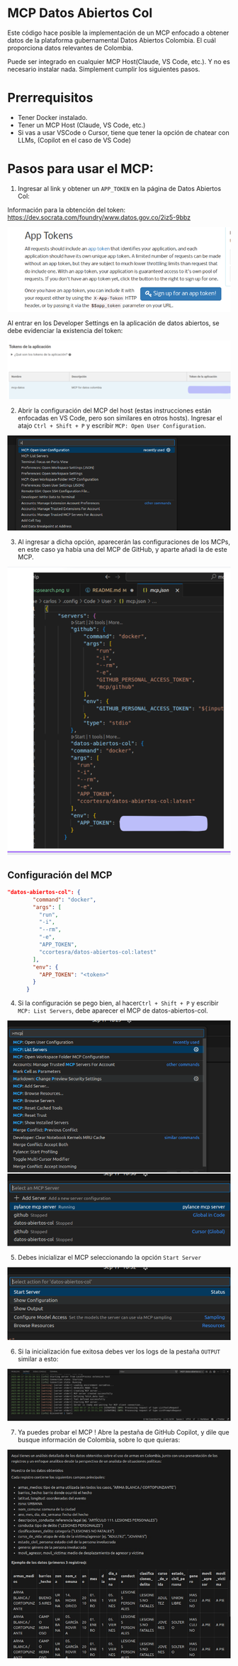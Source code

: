 # MCP Datos Abiertos Col

Este código hace posible la implementación de un MCP enfocado a obtener datos de la plataforma gubernamental Datos Abiertos
Colombia. El cuál proporciona datos relevantes de Colombia.

Puede ser integrado en cualquier MCP Host(Claude, VS Code, etc.). Y no es necesario instalar nada. Simplement cumplir los siguientes pasos.

# Prerrequisitos

- Tener Docker instalado.
- Tener un MCP Host (Claude, VS Code, etc.)
- Si vas a usar VSCode o Cursor, tiene que tener la opción de chatear con LLMs, (Copilot en el caso de VS Code)

# Pasos para usar el MCP:

1. Ingresar al link y obtener un `APP_TOKEN` en la página de Datos Abiertos Col:

Información para la obtención del token: https://dev.socrata.com/foundry/www.datos.gov.co/2iz5-9bbz 

![](assets/apptoken.png)

Al entrar en los Developer Settings en la aplicación de datos abiertos, se debe evidenciar la existencia del token:

![](assets/appconfig.png)

2. Abrir la configuración del MCP del host (estas instrucciones están enfocadas en VS Code, pero son similares en otros hosts).
Ingresar el atajo `Ctrl + Shift + P` y escribir `MCP: Open User Configuration`.

![](assets/mcpsearch.png)

3. Al ingresar a dicha opción, aparecerán las configuraciones de los MCPs, en este caso ya había una del MCP de GitHub, y aparte añadí la de este MCP.

![](assets/mcpconfig.png)

## **Configuración del MCP**

```json
"datos-abiertos-col": {
        "command": "docker",
        "args": [
          "run",
          "-i",
          "--rm",
          "-e",
          "APP_TOKEN",
          "ccortesra/datos-abiertos-col:latest"
        ],
        "env": {
          "APP_TOKEN": "<token>"
        }
      }
```

4. Si la configuración se pego bien, al hacer`Ctrl + Shift + P` y escribir `MCP: List Servers`, debe aparecer el MCP
de datos-abiertos-col.

![](assets/mcplist.png)
![](assets/mcp-datos.png)


5. Debes inicializar el MCP seleccionando la opción `Start Server`

![](assets/startserver.png)


6. Si la inicialización fue exitosa debes ver los logs de la pestaña `OUTPUT` similar a esto:

![](assets/outputlogs.png)

7. Ya puedes probar el MCP ! Abre la pestaña de GitHub Copilot, y dile que busque información de Colombia, sobre lo que quieras:

![](assets/mcpresults.jpeg)
